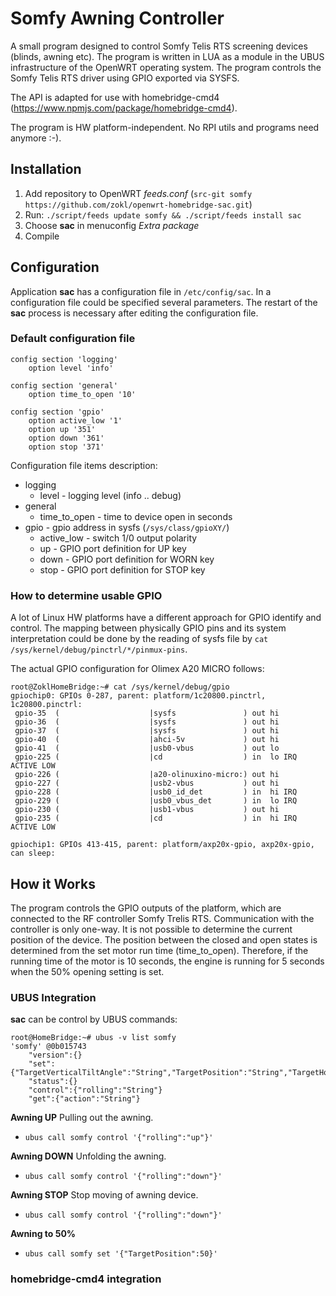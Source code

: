 # Somfy Awning Controller

A small program designed to control Somfy Telis RTS screening devices (blinds, awning etc). The program is written in LUA as a module in the UBUS infrastructure of the OpenWRT operating system. The program controls the Somfy Telis RTS driver using GPIO exported via SYSFS.

The API is adapted for use with homebridge-cmd4 (https://www.npmjs.com/package/homebridge-cmd4).

The program is HW platform-independent. No RPI utils and programs need anymore :-).

## Installation

1. Add repository to OpenWRT *feeds.conf* (`src-git somfy https://github.com/zokl/openwrt-homebridge-sac.git`)
2. Run: `./script/feeds update somfy && ./script/feeds install sac`
2. Choose **sac** in menuconfig *Extra package*
3. Compile

## Configuration

Application **sac** has a configuration file in `/etc/config/sac`. In a configuration file could be specified several parameters. The restart of the **sac** process is necessary after editing the configuration file. 

### Default configuration file
```
config section 'logging'
    option level 'info'

config section 'general'
    option time_to_open '10'

config section 'gpio'
    option active_low '1'
    option up '351'
    option down '361'
    option stop '371'
```
Configuration file items description:
* logging
  * level - logging level (info .. debug)
* general
  * time_to_open - time to device open in seconds
* gpio - gpio address in sysfs (`/sys/class/gpioXY/`)
  * active_low - switch 1/0 output polarity
  * up - GPIO port definition for UP key 
  * down - GPIO port definition for WORN key
  * stop - GPIO port definition for STOP key
  
### How to determine usable GPIO

A lot of Linux HW platforms have a different approach for GPIO identify and control. The mapping between physically GPIO pins and its system interpretation could be done by the reading of sysfs file by `cat /sys/kernel/debug/pinctrl/*/pinmux-pins`.


The actual GPIO configuration for Olimex A20 MICRO follows:
```
root@ZoklHomeBridge:~# cat /sys/kernel/debug/gpio
gpiochip0: GPIOs 0-287, parent: platform/1c20800.pinctrl, 1c20800.pinctrl:
 gpio-35  (                    |sysfs               ) out hi
 gpio-36  (                    |sysfs               ) out hi
 gpio-37  (                    |sysfs               ) out hi
 gpio-40  (                    |ahci-5v             ) out hi
 gpio-41  (                    |usb0-vbus           ) out lo
 gpio-225 (                    |cd                  ) in  lo IRQ ACTIVE LOW
 gpio-226 (                    |a20-olinuxino-micro:) out hi
 gpio-227 (                    |usb2-vbus           ) out hi
 gpio-228 (                    |usb0_id_det         ) in  hi IRQ
 gpio-229 (                    |usb0_vbus_det       ) in  lo IRQ
 gpio-230 (                    |usb1-vbus           ) out hi
 gpio-235 (                    |cd                  ) in  hi IRQ ACTIVE LOW

gpiochip1: GPIOs 413-415, parent: platform/axp20x-gpio, axp20x-gpio, can sleep:
```


## How it Works

The program controls the GPIO outputs of the platform, which are connected to the RF controller Somfy Trelis RTS. Communication with the controller is only one-way. It is not possible to determine the current position of the device. The position between the closed and open states is determined from the set motor run time (time_to_open). Therefore, if the running time of the motor is 10 seconds, the engine is running for 5 seconds when the 50% opening setting is set.

### UBUS Integration

**sac** can be control by UBUS commands:
```
root@HomeBridge:~# ubus -v list somfy
'somfy' @0b015743
	"version":{}
	"set":{"TargetVerticalTiltAngle":"String","TargetPosition":"String","TargetHorizontalTiltAngle":"String"}
	"status":{}
	"control":{"rolling":"String"}
	"get":{"action":"String"}
 ```
 
**Awning UP**
Pulling out the awning.

* `ubus call somfy control '{"rolling":"up"}'`
 
**Awning DOWN**
Unfolding the awning.

* `ubus call somfy control '{"rolling":"down"}'`

**Awning STOP**
Stop moving of awning device.

* `ubus call somfy control '{"rolling":"down"}'`

**Awning to 50%**
* `ubus call somfy set '{"TargetPosition":50}'`

### homebridge-cmd4 integration
